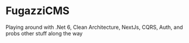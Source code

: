 # FugazziCMS
Playing around with .Net 6, Clean Architecture, NextJs, CQRS, Auth, and probs other stuff along the way
